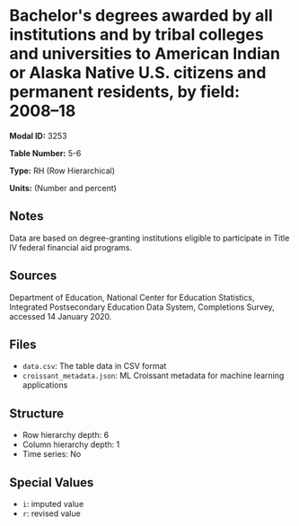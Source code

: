 # Bachelor's degrees awarded by all institutions and by tribal colleges and universities to American Indian or Alaska Native U.S. citizens and permanent residents, by field: 2008–18

**Modal ID:** 3253

**Table Number:** 5-6

**Type:** RH (Row Hierarchical)

**Units:** (Number and percent)

## Notes

Data are based on degree-granting institutions eligible to participate in Title IV federal financial aid programs.

## Sources

Department of Education, National Center for Education Statistics, Integrated Postsecondary Education Data System, Completions Survey, accessed 14 January 2020.

## Files

- `data.csv`: The table data in CSV format
- `croissant_metadata.json`: ML Croissant metadata for machine learning applications

## Structure

- Row hierarchy depth: 6
- Column hierarchy depth: 1
- Time series: No

## Special Values

- `i`: imputed value
- `r`: revised value
